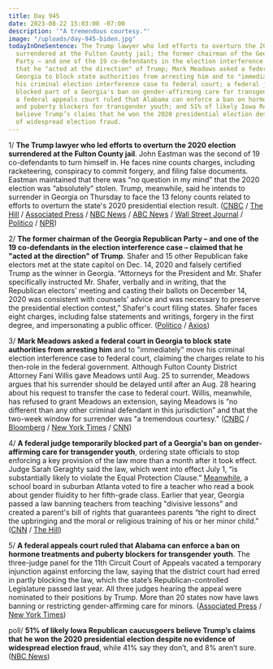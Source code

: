 ```yaml
---
title: Day 945
date: 2023-08-22 15:03:00 -07:00
description: '"A tremendous courtesy."'
image: "/uploads/day-945-biden.jpg"
todayInOneSentence: The Trump lawyer who led efforts to overturn the 2020 election
  surrendered at the Fulton County jail; the former chairman of the Georgia Republican
  Party – and one of the 19 co-defendants in the election interference case – claimed
  that he "acted at the direction" of Trump; Mark Meadows asked a federal court in
  Georgia to block state authorities from arresting him and to "immediately" move
  his criminal election interference case to federal court; a federal judge temporarily
  blocked part of a Georgia's ban on gender-affirming care for transgender youth;
  a federal appeals court ruled that Alabama can enforce a ban on hormone treatments
  and puberty blockers for transgender youth; and 51% of likely Iowa Republican caucusgoers
  believe Trump’s claims that he won the 2020 presidential election despite no evidence
  of widespread election fraud.
---
```


1/ **The Trump lawyer who led efforts to overturn the 2020 election surrendered at the Fulton County jail**. John Eastman was the second of 19 co-defendants to turn himself in. He faces nine counts charges, including racketeering, conspiracy to commit forgery, and filing false documents. Eastman maintained that there was “no question in my mind” that the 2020 election was “absolutely” stolen. Trump, meanwhile, said he intends to surrender in Georgia on Thursday to face the 13 felony counts related to efforts to overturn the state's 2020 presidential election result. ([CNBC](https://www.cnbc.com/2023/08/22/trump-ally-john-eastman-surrenders-at-georgia-jail-in-election-case.html) / [The Hill](https://thehill.com/regulation/court-battles/4164272-john-eastman-surrenders-in-georgia-election-case/) / [Associated Press](https://apnews.com/article/trump-bond-georgia-election-indictment-79dbb26a14b5a4ccfc1472d6d3eacd2b) / [NBC News](https://www.nbcnews.com/politics/donald-trump/live-blog/trump-indictment-arrest-live-updates-rcna100650) / [ABC News](https://abcnews.go.com/Politics/bail-bondsman-1st-surrender-georgia-election-interference-case/story?id=102449200) / [Wall Street Journal](https://www.wsj.com/us-news/donald-trumps-bail-set-at-200-000-in-georgia-election-case-8720b5f3?mod=politics_lead_pos1) / [Politico](https://www.politico.com/news/2023/08/21/trump-booked-in-atlanta-00112189) / [NPR](https://www.npr.org/2023/08/21/1195080489/donald-trump-georgia-booking))

2/ **The former chairman of the Georgia Republican Party – and one of the 19 co-defendants in the election interference case – claimed that he "acted at the direction" of Trump**. Shafer and 15 other Republican fake electors met at the state capitol on Dec. 14, 2020 and falsely certified Trump as the winner in Georgia. “Attorneys for the President and Mr. Shafer specifically instructed Mr. Shafer, verbally and in writing, that the Republican electors’ meeting and casting their ballots on December 14, 2020 was consistent with counsels’ advice and was necessary to preserve the presidential election contest,” Shafer's court filing states. Shafer faces eight charges, including false statements and writings, forgery in the first degree, and impersonating a public officer. ([Politico](https://www.politico.com/news/2023/08/22/trump-indictment-false-electors-00112229) / [Axios](https://www.axios.com/2023/08/22/georgia-fake-elector-trump))

3/ **Mark Meadows asked a federal court in Georgia to block state authorities from arresting him** and to "immediately" move his criminal election interference case to federal court, claiming the charges relate to his then-role in the federal government. Although Fulton County District Attorney Fani Willis gave Meadows until Aug. 25 to surrender, Meadows argues that his surrender should be delayed until after an Aug. 28 hearing about his request to transfer the case to federal court. Willis, meanwhile, has refused to grant Meadows an extension, saying Meadows is “no different than any other criminal defendant in this jurisdiction” and that the two-week window for surrender was "a tremendous courtesy." ([CNBC](https://www.cnbc.com/2023/08/22/trump-ex-aide-meadows-asks-judge-to-protect-him-from-arrest-in-ga-case.html) / [Bloomberg](https://www.bloomberg.com/news/articles/2023-08-22/meadows-asks-judge-to-block-his-arrest-in-georgia-election-case?srnd=politics-vp&sref=MIBMEEoj) / [New York Times](https://www.nytimes.com/2023/08/22/us/trump-georgia-meadows-booking.html) / [CNN](https://www.cnn.com/2023/08/20/politics/meadows-court-georgia-dismissed/))

4/ **A federal judge temporarily blocked part of a Georgia's ban on gender-affirming care for transgender youth**, ordering state officials to stop enforcing a key provision of the law more than a month after it took effect. Judge Sarah Geraghty said the law, which went into effect July 1, “is substantially likely to violate the Equal Protection Clause.” [Meanwhile](https://www.usatoday.com/story/news/nation/2023/08/18/georgia-teacher-fired-for-teaching-about-gender-fluidity/70619955007/), a school board in suburban Atlanta voted to fire a teacher who read a book about gender fluidity to her fifth-grade class. Earlier that year, Georgia passed a law banning teachers from teaching "divisive lessons" and created a parent's bill of rights that guarantees parents “the right to direct the upbringing and the moral or religious training of his or her minor child.” ([CNN](https://www.cnn.com/2023/08/21/politics/georgia-gender-affirming-care-ban-blocked/) / [The Hill](https://thehill.com/policy/healthcare/4162448-federal-judge-pauses-georgia-law-banning-hormone-therapy-for-transgender-minors/))

5/ **A federal appeals court ruled that Alabama can enforce a ban on hormone treatments and puberty blockers for transgender youth**. The three-judge panel for the 11th Circuit Court of Appeals vacated a temporary injunction against enforcing the law, saying that the district court had erred in partly blocking the law, which the state’s Republican-controlled Legislature passed last year. All three judges hearing the appeal were nominated to their positions by Trump. More than 20 states now have laws banning or restricting gender-affirming care for minors. ([Associated Press](https://apnews.com/article/transgender-care-ban-alabama-minors-cccb5ec40b65c3c179600d291e707afd) / [New York Times](https://www.nytimes.com/2023/08/21/us/alabama-transgender-care-ban.html))

poll/ **51% of likely Iowa Republican caucusgoers believe Trump’s claims that he won the 2020 presidential election despite no evidence of widespread election fraud**, while 41% say they don’t, and 8% aren’t sure. ([NBC News](https://www.nbcnews.com/politics/2024-election/majority-likely-iowa-gop-caucusgoers-say-trump-won-2020-election-rcna100955))
